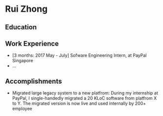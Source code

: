 # Rui Zhong

## Education

## Work Experience

* [3 months: 2017 May - July] Sofware Engineering Intern, at PayPal Singapore
* ...

## Accomplishments

* Migrated large legacy system to a new platfrom: During my internship at PayPal, I single-handedly migrated a 20 KLoC software from platfrom X to Y. The migrated version is now live and used internally by 200+ employee